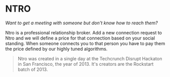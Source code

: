 # NTRO

_Want to get a meeting with someone but don't know how to reach them?_ 

Ntro is a professional relationship broker. Add a new connection request to
Ntro and we will define a price for that connection based on your social
standing. When someone connects you to that person you have to pay them the
price defined by our highly tuned algorithms.

> Ntro was created in a single day at the Techcrunch Disrupt Hackaton in San
> Francisco, the year of 2013. It's creators are the Rockstart batch of 2013.
